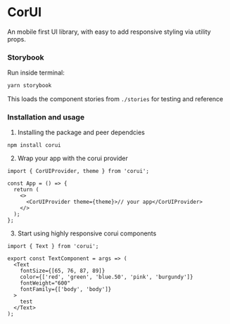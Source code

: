 # CorUI

An mobile first UI library, with easy to add responsive styling via utility props.

### Storybook

Run inside terminal:

```bash
yarn storybook
```

This loads the component stories from `./stories` for testing and reference

### Installation and usage

1. Installing the package and peer dependcies

```
npm install corui
```

2. Wrap your app with the corui provider

```
import { CorUIProvider, theme } from 'corui';

const App = () => {
  return (
    <>
      <CorUIProvider theme={theme}>// your app</CorUIProvider>
    </>
  );
};

```

3. Start using highly responsive corui components

```
import { Text } from 'corui';

export const TextComponent = args => (
  <Text
    fontSize={[65, 76, 87, 89]}
    color={['red', 'green', 'blue.50', 'pink', 'burgundy']}
    fontWeight="600"
    fontFamily={['body', 'body']}
  >
    test
  </Text>
);


```
